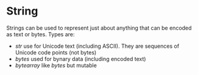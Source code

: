 # String

Strings can be used to represent just about anything that can be encoded as text or bytes. Types are:

- _str_ use for Unicode text (including ASCII). They are sequences of Unicode code points (not bytes)
- _bytes_ used for bynary data (including encoded text)
- _bytearray_ like _bytes_ but mutable